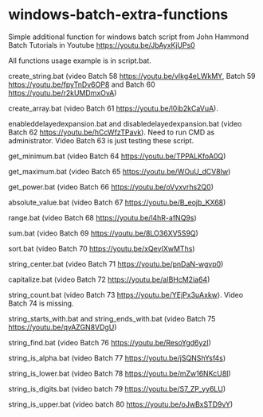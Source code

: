 # windows-batch-extra-functions
Simple additional function for windows batch script from John Hammond Batch Tutorials in Youtube https://youtu.be/JbAyxKjUPs0

All functions usage example is in script.bat.

create_string.bat (video Batch 58 https://youtu.be/vIkg4eLWkMY, Batch 59 https://youtu.be/fpyTnDv6OP8 and Batch 60 https://youtu.be/r2kUMDmxOvA)

create_array.bat (video Batch 61 https://youtu.be/l0ib2kCaVuA).

enableddelayedexpansion.bat and disabledelayedexpansion.bat (video Batch 62 https://youtu.be/hCcWfzTPavk). Need to run CMD as administrator. Video Batch 63 is just testing these script.

get_minimum.bat (video Batch 64 https://youtu.be/TPPALKfoA0Q)

get_maximum.bat (video Batch 65 https://youtu.be/WOuU_dCV8Iw)

get_power.bat (video Batch 66 https://youtu.be/oVyxvrhs2Q0)

absolute_value.bat (video Batch 67 https://youtu.be/B_eojb_KX68)

range.bat (video Batch 68 https://youtu.be/l4hR-afNQ9s)

sum.bat (video Batch 69 https://youtu.be/8LO36XV5S9Q)

sort.bat (video Batch 70 https://youtu.be/xQevIXwMThs)

string_center.bat (video Batch 71 https://youtu.be/pnDaN-wgvp0)

capitalize.bat (video Batch 72 https://youtu.be/aIBHcM2ia64)

string_count.bat (video Batch 73 https://youtu.be/YEjPx3uAxkw). Video Batch 74 is missing.

string_starts_with.bat and string_ends_with.bat (video Batch 75 https://youtu.be/qvAZGN8VDgU)

string_find.bat (video Batch 76 https://youtu.be/ResoYgd6yzI)

string_is_alpha.bat (video Batch 77 https://youtu.be/jSQNShYsf4s)

string_is_lower.bat (video Batch 78 https://youtu.be/mZw16NKcU8I)

string_is_digits.bat (video batch 79 https://youtu.be/S7_ZP_yy6LU)

string_is_upper.bat (video batch 80 https://youtu.be/oJwBxSTD9vY)
